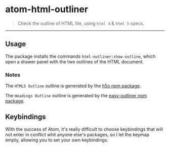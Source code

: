# atom-html-outliner

> Check the outline of HTML file, using `html 4` & `html 5` specs.

* * *

## Usage

The package installs the commands `html-outliner:show-outline`, which open a drawer panel with the two outlines of the HTML document.

### Notes

The `HTML5 Outline` outline is generated by the [h5o npm package](https://www.npmjs.com/package/h5o).

The `Headings Outline` outline is generated by the [easy-outliner npm package](https://www.npmjs.com/package/easy-outliner).

## Keybindings

With the success of Atom, it's really difficult to choose keybindings that will not enter in conflict whit anyone else's packages, so I let the keymap empty, allowing you to set your own keybindings.
